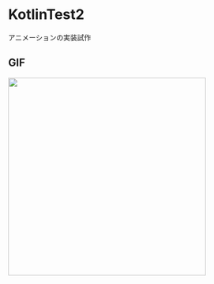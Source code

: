 # KotlinTest2
アニメーションの実装試作

## GIF
<img src="https://user-images.githubusercontent.com/52473279/99910642-851fca80-2d32-11eb-9805-dceabce2e168.gif" width="400px">

